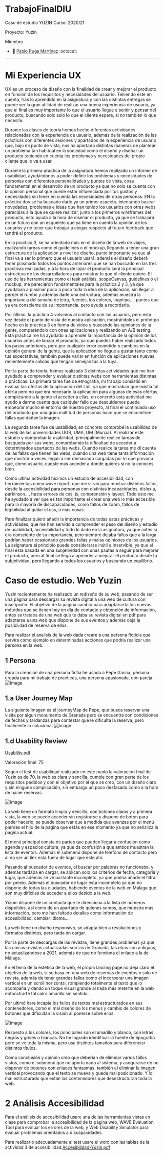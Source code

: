 # TrabajoFinalDIU
Caso de estudio YUZIN
Curso: 2020/21 

Proyecto: Yuzin



Miembro
 * :bust_in_silhouette:  [Pablo Puga Martínez](https://github.com/Pablom31)     :octocat: 
----- 



# Mi Experiencia UX

UX es un proceso de diseño con la finalidad de crear y mejorar el producto en función de los requisitos y necesidades del usuario. Teniendo este en cuenta, tras lo aprendido en la asignatura y con las distintas entregas se puede ver la gran utilidad de realizar una buena experiencia de usuario, ya que al final es muy importante lo que el usuario llegue a sentir y pensar del producto, buscando solo solo lo que el cliente espere, si no también lo que necesite.
 
Durante las clases de teoría hemos hecho diferentes actividades relacionadas con la experiencia de usuario, además de la realización de las prácticas con diferentes sesiones y apartados de la experiencia de usuario que, bajo mi punto de vista, nos ha aportado distintas maneras de plantear un problema tan habitual en la sociedad como el diseño y diseñar un producto teniendo en cuenta los problemas y necesidades del propio cliente que lo va a usar.
 
Durante la primera practica de la asignatura hemos realizado un informe de usabilidad, ayudándonos a poder definir los problemas y necesidades de personas con diferentes personalidades y puntos de vista, cosa fundamental en el desarrollo de un producto ya que no solo se cuenta con la opinión personal que puede estar influenciada por tus gustos y necesidades sin tener en cuenta las necesidades de otras personas. EN la práctica dos se ha buscado darle ya un primer aspecto, intentando buscar novedades, problemas e ideas que han tenido los usuarios con otras webs parecidas a la que se quiere realizar, junto a los primeros wireframes del producto, esto ayuda a la hora de diseñar el producto, ya que se trabajará en un futuro con un esqueleto que ya tiene en cuenta la opinión de los usuarios y no tener que trabajar a ciegas respecto al futuro feedback que tendrá el producto. 

En la practica 3, se ha orientado más en el diseño de la web de viajes, realizando tareas como el guidelines o el mockup, llegando a tener una gran estructura de la aplicación a nivel de diseño, punto importante ya que al final va a ser lo primero que el usuario usará, además el diseño deberá tener plasmado todos los puntos anteriores que se han buscado en las tres practicas realizadas, y a la hora de lazar el producto será la principal estructura de los desarrolladores para mostrar lo que el cliente quiere. El uso de las herramientas como el task análisis, scopeCanvas, guidelines o el mockup, me parecieron fundamentales para la práctica 2 y 3, ya que ayudaban a plasmar poco a poco toda la idea de la aplicación, sin llegar a perder el rumbo y además darle una estructura, además muestra la importancia del tamaño de letra, fuentes, los colores, logotipo…, puntos que ya era consciente de su importancia, pero ayuda a recordarlo.

Por último, la práctica 4 volvimos al contacto con los usuarios, pero esta vez desde el punto de vista de nuestra aplicación, mostrándoles el prototipo hecho en la practica 3 en forma de video y buscando las opiniones de la gente, comparándolo con otras aplicaciones y realizando un A/B testing. Esta practica me ha ayudado a aprender la importancia de la opinión de los usuarios antes de lanzar el producto, ya que puedes haber realizado todos los pasos anteriores, pero por cualquier error cometido o cambios en la opinión general de la gente, que la aplicación no llegue a gustar tanto como tus expectativas, también puede variar en función de aplicaciones nuevas recientemente salidas que tengan semejanzas a la tuya. 

Por la parte de teoría, hemos realizado 3 distintas actividades que me han ayudado a comprender y evaluar distintas webs con herramientas distintas a prácticas.
La primera tarea fue de etnografía, mi trabajo consistió en evaluar las ofertas de la aplicación del Lidl, ya que mostraban que existía tal oferta pero no que era necesario la aplicación para algunas de esas ofertas, complicando a la gente el acceder a ellas, en concreto esta actividad me ayudo a darme cuenta que cualquier fallo que descuidemos puede empeorar mucho el entorno de nuestro proyecto, al final el continuado uso del producto por una gran multitud de personas hace que se encuentren fallas que dañan la imagen.

La segunda tarea fue de usabilidad, en concreto comprobé la usabilidad de la web de las universidades UGR, UMA, UM (Murcía). Al realizar este estudio y comprobar la usabilidad, principalmente realice tareas de búsqueda por sus webs, comprobando la dificultad de acceder a determinados apartados de las webs. Cuando realice la tarea me di cuenta de las fallas que tienen las webs, cuando una web tiene tanta información que mostrar a veces llegan a ser demasiado cargadas por lo que provoca que, como usuario, cueste mas acceder a donde quieres si no la conoces bien.

Como ultima actividad hicimos un estudio de accesibilidad, con herramientas como wave report, que me sirvió para mostrar distintos fallos, desde la accesibilidad para personas con distintas incapacidades, dislexia, parkinson…, hasta errores de css, js, comprensión y layout. Todo esto me ha ayudado a ver que es tan importante el crear una web lo más accesible para la mayoría de discapacidades, como fallos de zoom, fallos de legibilidad al quitar el css, o más cosas. 

Para finalizar quiero añadir la importancia de todas estas prácticas y actividades, que me han servido a comprender el peso del diseño y estudio de usabilidad, accesibilidad y todo lo dado en la asignatura, ya que antes si era consciente de su importancia, pero siempre dejaba fallos que a la larga podrían haber ocasionado grandes fallas y malas opiniones de los usuarios. La asignatura al principio puede considerarse inútil e inservible, ya que al final esta basada en una subjetividad con unas pautas a seguir para mejorar el producto, pero al final se llega a aprender a mejorar el producto desde tu subjetividad, pero llegando a todos los usuarios y buscando un equilibrio.




# Caso de estudio. Web Yuzin 


Yuzin recientemente ha realizado un rediseño de su web, pasando de ser una página para descargar su revista digital a una web de cultura con inscripción. El objetivo de la pagina cambió para adaptarse la los nuevos métodos que se tienen hoy en día de contacto y obtención de información, antes se trataba de una web que te daba su revista digital en pdf para adaptarse a una web que dispone de sus eventos y además deja la posibilidad de reserva de ellos.

Para realizar el analisis de la web dada creare a una persona ficticia que servira como ejemplo en determinadas acciones que podria realizar una persona en la web.


1 Persona
-----
Para la creación de una persona fictia he usado a Pepe Garcia, persona creada para mi trabajo de practicas, una persona apasionada, con pareja.
![image](https://user-images.githubusercontent.com/76123381/122657590-37066480-d165-11eb-9711-d3f2e0b38a00.png)

1.a User Journey Map
----
La siguiente imagen es el journeyMap de Pepe, que busca reservar una visita por algun monumento de Granada pero se encuentra con condiciones de fechas y tardanzas para contestar que le dificulta la reserva, pero finalmente lo soluciona.
![image](https://user-images.githubusercontent.com/76123381/122657908-cc0a5d00-d167-11eb-8f11-a04ab0ab9ee2.png)

 

1.d Usability Review
----
[Usability.pdf](https://github.com/Pablom31/TrabajoFinalDIU/files/6681473/Usability.pdf)

Valoración final: 75

Segun el test de usabilidad realizado en este punto la valoración final de Yuzin es de 70, la web es clara y sencilla, cumple con gran perte de los requisitos pedidos y con el objetivo por el que se creo, con un diseño claro y sin ninguna complicación, sin embargo un poco desfasado como a la hora de hacer reservas.

![image](https://user-images.githubusercontent.com/76123381/122658702-bc434680-d170-11eb-8443-05b97ddb03e5.png)

La web tiene un formato limpio y sencillo, con botones claros y a primera vista, la web se puede acceder sin registrarse y dispone de boton para poder hacerlo,  se puede observar que a medida que avanzas por el menú pierdes el hilo de la pagina que estás en ese momento ya que no señaliza la pagina actual.

El menú principal consta de partes que pueden llegar a confución como agenda y espacios cultura, ya que da confusión a que ambos muestran la lista de eventos. Además el submenú dispone de telefono de contacto pero al no ser un link esta fuera de lugar que este ahi.

Pasando al buscador de eventos, el buscar por palabras no funcionaba, y además tardaba en cargar, se aplican solo los criterios de fecha, categoria y lugar, que además se ve bastante incompleto, ya que podria añadir el filtrar por precio. Además el buscador de lugar esta incompleto ya que no dispone de todas las ciudades, habiendo eventos de la web en Málaga que son muy dificiles de acceder a ellos debido a la web.

Yizum dispone de un contacta que te direcciona a la lista de números dispoibles, así como de un apartado de quienes somos, que muestra más información, pero me han faltado detalles como información de accesibilidad, cambiar idioma....

La web tiene un diseño responsivo, se adapta bien a resoluciones y formatos distintos, pero tarda en cargar.

Por la parte de descargas de las revistas, tiene grandes problemas ya que las unicas revistas actualizadas son las de Granada, las otras son antiguas, no actualizandose a 2021, además de que no funciona el enlace a la de Málaga.

En el tema de la estética de la web, el propio landing page no deja claro el objetivo de la web, si se basa en una web de reservas de eventos o solo de revista, además de tener grandes fallos como el incorporar una imagen vertical en un scroll horizontal, rompiendo totalmente el texto que lo acompaña y dando un toque visual grande al nada más meterte en la web entonctrarte tal color amarillo sin sentido.

Por ultimó hare incapíe los fallos de textos mal estructurados en sus contenedores, como el mal diseño de los menus y cambio de colores de botones que dificultan la visión al ponerse sobre ellos.

![image](https://user-images.githubusercontent.com/76123381/122659026-9b302500-d173-11eb-94a1-a5a9a533c2d1.png)


Respecto a los colores, los principales son el amarillo y blanco, con letras negras y grises o blancas. No he logrado identificar la fuente de tipografía pero se ve toda la misma, pero usa distintos tamaños para diferenciar distintos títulos.

Como conclusión y opinión creo que deberian de eliminar varios fallos vistos, como el submenú que no aporta nada al sistema, y asegurarse de no disponer de botones con enlaces fantasmas, también el eliminar la imagen vertical provocando que el texto se mueva y quede mal posicionado. Y lo mal estructurado que estan los contenedores que desestructuran toda la web.




# 2 Análisis Accesibilidad

Para el análisis de accesibilidad usare una de las herramientas vistas en clase para comprobar la accesibilidad de la página web, WAVE Evaluation Tool para evaluar los errores de la web, y Web Disability Simulator para evaluar problemas orientados a discapacidades.

Para realizarlo adecuadamente el test usare el word con las tablas de la actividad 3 de accesibilidad:[Accesibilidad-Yuzin.pdf](https://github.com/Pablom31/TrabajoFinalDIU/files/6681557/Accesibilidad-Yuzin.pdf)


 
 
 
 
 
 
 
 
 
 
 
 
 
 
 
 
 
 
 
 
 
 
 
 
 
 
 
 
 
 
 
 
 
 





